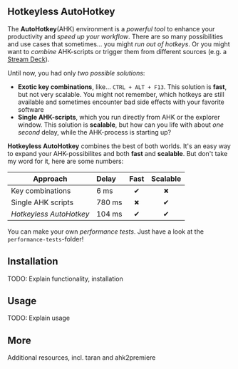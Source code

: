 

## Hotkeyless AutoHotkey

The **AutoHotkey**(AHK) environment is a *powerful tool* to enhance your productivity and *speed up your workflow*. There are so many possibilities and use cases that sometimes... you might *run out of hotkeys*. Or you might want to *combine* AHK-scripts or trigger them from different sources (e.g. a [Stream Deck](https://www.elgato.com/gaming/stream-deck)).

Until now, you had only *two possible solutions*:

- **Exotic key combinations**, like... `CTRL + ALT + F13`. This solution is **fast**, but not very scalable. You might not remember, which hotkeys are still available and sometimes encounter bad side effects with your favorite software
- **Single AHK-scripts**, which you run directly from AHK or the explorer window. This solution is **scalable**, but how can you life with about *one second* delay, while the AHK-process is starting up?

**Hotkeyless AutoHotkey** combines the best of both worlds. It's an easy way to expand your AHK-possibilites and both **fast** and **scalable**. But don't take my word for it, here are some numbers:

| Approach                | Delay  | Fast | Scalable |
| ----------------------- | :----- | :--: | :------: |
| Key combinations        | 6 ms   |  ✔   |    🞭     |
| Single AHK scripts      | 780 ms |  🞭   |    ✔     |
| *Hotkeyless AutoHotkey* | 104 ms |  ✔   |    ✔     |

You can make your own *performance tests*. Just have a look at the `performance-tests`-folder!

## Installation

TODO: Explain functionality, installation

## Usage

TODO: Explain usage

## More

Additional resources, incl. taran and ahk2premiere